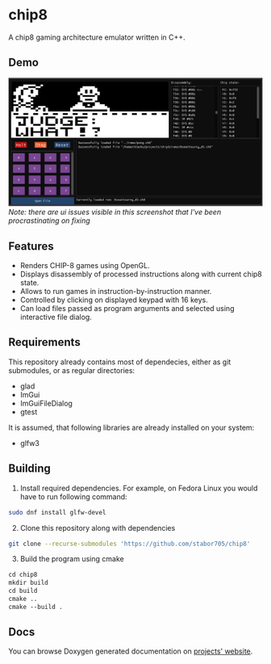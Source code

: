 # chip8
A chip8 gaming architecture emulator written in C++.

## Demo
![demo screenshot](demo.png)
*Note: there are ui issues visible in this screenshot that I've been procrastinating on fixing*

## Features
- Renders CHIP-8 games using OpenGL.
- Displays disassembly of processed instructions along with current chip8 state.
- Allows to run games in instruction-by-instruction manner.
- Controlled by clicking on displayed keypad with 16 keys.
- Can load files passed as program arguments and selected using interactive file dialog.

## Requirements
This repository already contains most of dependecies, either as git submodules, or as regular directories:
- glad
- ImGui
- ImGuiFileDialog
- gtest

It is assumed, that following libraries are already installed on your system:
- glfw3

## Building
1. Install required dependencies. For example, on Fedora Linux you would have to run following command:
```bash
sudo dnf install glfw-devel
```
2. Clone this repository along with dependencies
```bash
git clone --recurse-submodules 'https://github.com/stabor705/chip8' 
```
3. Build the program using cmake
```
cd chip8
mkdir build
cd build
cmake ..
cmake --build .
```

## Docs
You can browse Doxygen generated documentation on
[projects' website](https://stabor705.github.io/chip8).
